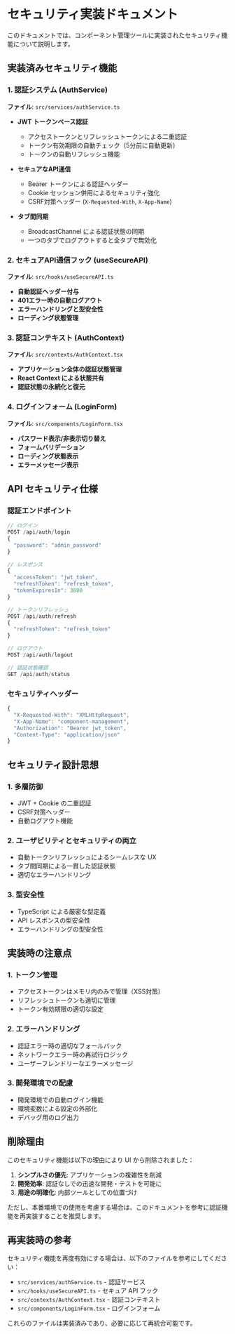 # セキュリティ実装ドキュメント

このドキュメントでは、コンポーネント管理ツールに実装されたセキュリティ機能について説明します。

## 実装済みセキュリティ機能

### 1. 認証システム (AuthService)

**ファイル**: `src/services/authService.ts`

- **JWT トークンベース認証**
  - アクセストークンとリフレッシュトークンによる二重認証
  - トークン有効期限の自動チェック（5分前に自動更新）
  - トークンの自動リフレッシュ機能

- **セキュアなAPI通信**
  - Bearer トークンによる認証ヘッダー
  - Cookie セッション併用によるセキュリティ強化
  - CSRF対策ヘッダー (`X-Requested-With`, `X-App-Name`)

- **タブ間同期**
  - BroadcastChannel による認証状態の同期
  - 一つのタブでログアウトすると全タブで無効化

### 2. セキュアAPI通信フック (useSecureAPI)

**ファイル**: `src/hooks/useSecureAPI.ts`

- **自動認証ヘッダー付与**
- **401エラー時の自動ログアウト**
- **エラーハンドリングと型安全性**
- **ローディング状態管理**

### 3. 認証コンテキスト (AuthContext)

**ファイル**: `src/contexts/AuthContext.tsx`

- **アプリケーション全体の認証状態管理**
- **React Context による状態共有**
- **認証状態の永続化と復元**

### 4. ログインフォーム (LoginForm)

**ファイル**: `src/components/LoginForm.tsx`

- **パスワード表示/非表示切り替え**
- **フォームバリデーション**
- **ローディング状態表示**
- **エラーメッセージ表示**

## API セキュリティ仕様

### 認証エンドポイント

```typescript
// ログイン
POST /api/auth/login
{
  "password": "admin_password"
}

// レスポンス
{
  "accessToken": "jwt_token",
  "refreshToken": "refresh_token", 
  "tokenExpiresIn": 3600
}

// トークンリフレッシュ
POST /api/auth/refresh
{
  "refreshToken": "refresh_token"
}

// ログアウト
POST /api/auth/logout

// 認証状態確認
GET /api/auth/status
```

### セキュリティヘッダー

```typescript
{
  "X-Requested-With": "XMLHttpRequest",
  "X-App-Name": "component-management",
  "Authorization": "Bearer jwt_token",
  "Content-Type": "application/json"
}
```

## セキュリティ設計思想

### 1. 多層防御
- JWT + Cookie の二重認証
- CSRF対策ヘッダー
- 自動ログアウト機能

### 2. ユーザビリティとセキュリティの両立
- 自動トークンリフレッシュによるシームレスな UX
- タブ間同期による一貫した認証状態
- 適切なエラーハンドリング

### 3. 型安全性
- TypeScript による厳密な型定義
- API レスポンスの型安全性
- エラーハンドリングの型安全性

## 実装時の注意点

### 1. トークン管理
- アクセストークンはメモリ内のみで管理（XSS対策）
- リフレッシュトークンも適切に管理
- トークン有効期限の適切な設定

### 2. エラーハンドリング
- 認証エラー時の適切なフォールバック
- ネットワークエラー時の再試行ロジック
- ユーザーフレンドリーなエラーメッセージ

### 3. 開発環境での配慮
- 開発環境での自動ログイン機能
- 環境変数による設定の外部化
- デバッグ用のログ出力

## 削除理由

このセキュリティ機能は以下の理由により UI から削除されました：

1. **シンプルさの優先**: アプリケーションの複雑性を削減
2. **開発効率**: 認証なしでの迅速な開発・テストを可能に
3. **用途の明確化**: 内部ツールとしての位置づけ

ただし、本番環境での使用を考慮する場合は、このドキュメントを参考に認証機能を再実装することを推奨します。

## 再実装時の参考

セキュリティ機能を再度有効にする場合は、以下のファイルを参考にしてください：

- `src/services/authService.ts` - 認証サービス
- `src/hooks/useSecureAPI.ts` - セキュア API フック  
- `src/contexts/AuthContext.tsx` - 認証コンテキスト
- `src/components/LoginForm.tsx` - ログインフォーム

これらのファイルは実装済みであり、必要に応じて再統合可能です。